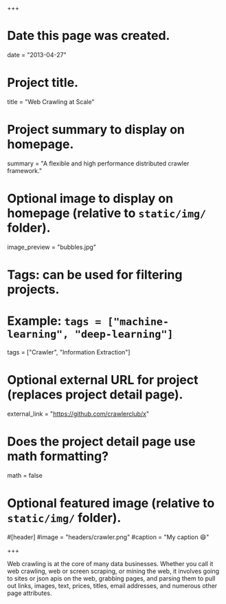 +++
# Date this page was created.
date = "2013-04-27"

# Project title.
title = "Web Crawling at Scale"

# Project summary to display on homepage.
summary = "A flexible and high performance distributed crawler framework."

# Optional image to display on homepage (relative to `static/img/` folder).
image_preview = "bubbles.jpg"

# Tags: can be used for filtering projects.
# Example: `tags = ["machine-learning", "deep-learning"]`
tags = ["Crawler", "Information Extraction"]

# Optional external URL for project (replaces project detail page).
external_link = "https://github.com/crawlerclub/x"

# Does the project detail page use math formatting?
math = false

# Optional featured image (relative to `static/img/` folder).
#[header]
#image = "headers/crawler.png"
#caption = "My caption :smile:"

+++

Web crawling is at the core of many data businesses. Whether you call it web crawling, web or screen scraping, or mining the web, it involves going to sites or json apis on the web, grabbing pages, and parsing them to pull out links, images, text, prices, titles, email addresses, and numerous other page attributes.


